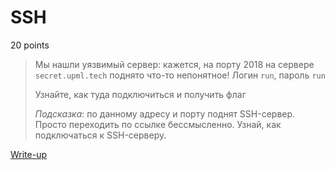# SSH 

20 points

> Мы нашли уязвимый сервер: кажется, на порту 2018 
> на сервере `secret.upml.tech` поднято что-то непонятное! 
> Логин `run`, пароль `run`
> 
> Узнайте, как туда подключиться и получить флаг
> 
> *Подсказка*: по данному адресу и порту поднят SSH-сервер. 
> Просто переходить по ссылке бессмысленно. 
> Узнай, как подключаться к SSH-серверу.

[Write-up](WRITEUP.md)
